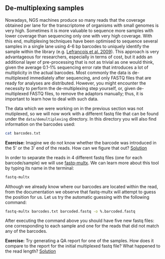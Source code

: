 ## De-multiplexing samples
Nowadays, NGS machines produce so many reads that the coverage obtained per lane for the transcriptome of organisms with small genomes is very high. Sometimes it is more valuable to sequence more samples with lower coverage than sequencing only one with very high coverage. With this end, multiplexing techniques have been optimised to sequence several samples in a single lane using 4-6 bp barcodes to uniquely identify the sample within the library (e.g. [Lefrançois et al. 2009](http://www.biomedcentral.com/1471-2164/10/37)). This approach is very advantageous for researchers, especially in terms of cost, but it adds an additional layer of pre-processing that is not as trivial as one would think, given the average 0.1-1% sequencing error rate that introduces a lot of multiplicity in the actual barcodes. Most commonly the data is de-multiplexed immediately after sequencing, and only FASTQ files that are ready for analyses are distributed. However, you might encounter the necessity to perform the de-multiplexing step yourself, or, given de-multiplexed FASTQ files, to remove the adaptors manually; thus, it is important to learn how to deal with such data.

The data which we were working on in the previous section was not mutiplexed, so we will now work with a different fastq file that can be found under the `data/demultiplexing` directory. In this directory you will also find information on the barcodes used:

```bash
cat barcodes.txt
```

**Exercise:** Imagine we do not know whether the barcode was introduced in the 5' or the 3' end of the reads. How can we figure that out?
[Solution](../solutions/_demultiplexing_ex1.md)

In order to separate the reads in 4 different fastq files (one for each barcode/sample) we will use [fastq-multx](https://code.google.com/p/ea-utils/). We can learn more about this tool by typing its name in the terminal:

```bash
fastq-multx
```

Although we already know where our barcodes are located within the read, from the documentation we observe that fastq-multx will attempt to guess the position for us. Let us try the automatic guessing with the following command:

```bash
fastq-multx barcodes.txt barcoded.fastq -o %.barcoded.fastq
```

After executing the command above you should have five new fastq files: one corresponding to each sample and one for the reads that did not match any of the barcodes.

**Exercise:** Try generating a QA report for one of the samples. How does it compare to the report for the initial multiplexed fastq file? What happened to the read length?
[Solution](../solutions/_demultiplexing_ex2.md)

